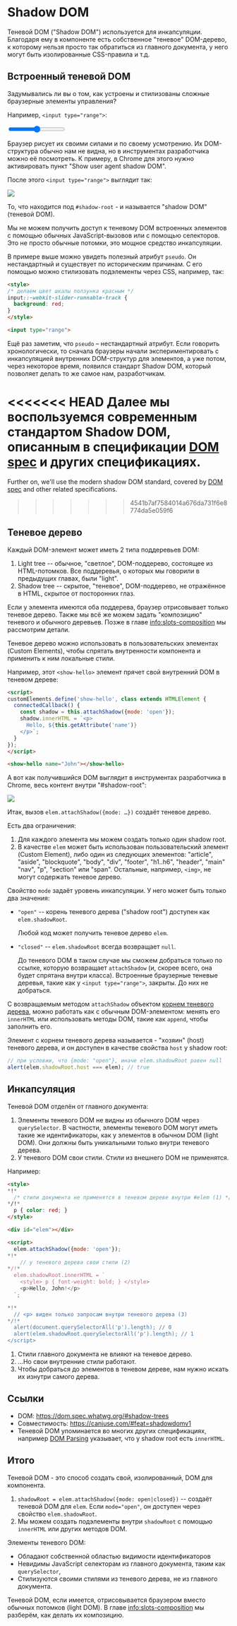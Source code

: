 # Shadow DOM

Теневой DOM ("Shadow DOM") используется для инкапсуляции. Благодаря ему в компоненте есть собственное "теневое" DOM-дерево, к которому нельзя просто так обратиться из главного документа, у него могут быть изолированные CSS-правила и т.д.

## Встроенный теневой DOM

Задумывались ли вы о том, как устроены и стилизованы сложные браузерные элементы управления?

Например, `<input type="range">`:

<p>
<input type="range">
</p>

Браузер рисует их своими силами и по своему усмотрению. Их DOM-структура обычно нам не видна, но в инструментах разработчика можно её посмотреть. К примеру, в Chrome для этого нужно активировать пункт "Show user agent shadow DOM".

После этого `<input type="range">` выглядит так:

![](shadow-dom-range.png)

То, что находится под `#shadow-root` - и называется "shadow DOM" (теневой DOM).

Мы не можем получить доступ к теневому DOM встроенных элементов с помощью обычных JavaScript-вызовов или с помощью селекторов. Это не просто обычные потомки, это мощное средство инкапсуляции.

В примере выше можно увидеть полезный атрибут `pseudo`. Он нестандартный и существует по историческим причинам. С его помощью можно стилизовать подэлементы через CSS, например, так:

```html run autorun
<style>
/* делаем цвет шкалы ползунка красным */
input::-webkit-slider-runnable-track {
  background: red;
}
</style>

<input type="range">
```

Ещё раз заметим, что `pseudo` – нестандартный атрибут. Если говорить хронологически, то сначала браузеры начали экспериментировать с инкапсуляцией внутренних DOM-структур для элементов, а уже потом, через некоторое время, появился стандарт Shadow DOM, который позволяет делать то же самое нам, разработчикам.

<<<<<<< HEAD
Далее мы воспользуемся современным стандартом Shadow DOM, описанным в спецификации [DOM spec](https://dom.spec.whatwg.org/#shadow-trees) и других спецификациях.
=======
Further on, we'll use the modern shadow DOM standard, covered by [DOM spec](https://dom.spec.whatwg.org/#shadow-trees) and other related specifications.
>>>>>>> 4541b7af7584014a676da731f6e8774da5e059f6

## Теневое дерево

Каждый DOM-элемент может иметь 2 типа поддеревьев DOM:

1. Light tree -- обычное, "светлое", DOM-поддерево, состоящее из HTML-потомков. Все поддеревья, о которых мы говорили в предыдущих главах, были "light".
2. Shadow tree -- скрытое, "теневое", DOM-поддерево, не отражённое в HTML, скрытое от посторонних глаз.

Если у элемента имеются оба поддерева, браузер отрисовывает только теневое дерево. Также мы всё же можем задать "композицию" теневого и обычного деревьев. Позже в главе <info:slots-composition> мы рассмотрим детали.

Теневое дерево можно использовать в пользовательских элементах (Custom Elements), чтобы спрятать внутренности компонента и применить к ним локальные стили.

Например, этот `<show-hello>` элемент прячет свой внутренний DOM в теневом дереве:

```html run autorun height=60
<script>
customElements.define('show-hello', class extends HTMLElement {
  connectedCallback() {
    const shadow = this.attachShadow({mode: 'open'});
    shadow.innerHTML = `<p>
      Hello, ${this.getAttribute('name')}
    </p>`;
  }  
});
</script>

<show-hello name="John"></show-hello>
```

А вот как получившийся DOM выглядит в инструментах разработчика в Chrome, весь контент внутри "#shadow-root":

![](shadow-dom-say-hello.png)

Итак, вызов `elem.attachShadow({mode: …})` создаёт теневое дерево.

Есть два ограничения:
1. Для каждого элемента мы можем создать только один shadow root.
2. В качестве `elem` может быть использован пользовательский элемент (Custom Element), либо один из следующих элементов: "article", "aside", "blockquote", "body", "div", "footer", "h1..h6", "header", "main" "nav", "p", "section" или "span". Остальные, например, `<img>`, не могут содержать теневое дерево.

Свойство `mode` задаёт уровень инкапсуляции. У него может быть только два значения:
- `"open"` -- корень теневого дерева ("shadow root") доступен как `elem.shadowRoot`.

    Любой код может получить теневое дерево `elem`.   
- `"closed"` -- `elem.shadowRoot` всегда возвращает `null`.

    До теневого DOM в таком случае мы сможем добраться только по ссылке, которую возвращает `attachShadow` (и, скорее всего, она будет спрятана внутри класса). Встроенные браузерные теневые деревья, такие как у `<input type="range">`, закрыты. До них не добраться.

С возвращаемым методом `attachShadow` объектом [корнем теневого дерева](https://dom.spec.whatwg.org/#shadowroot), можно работать как с обычным DOM-элементом: менять его `innerHTML` или использовать методы DOM, такие как `append`, чтобы заполнить его.

Элемент с корнем теневого дерева называется - "хозяин" (host) теневого дерева, и он доступен в качестве свойства `host` у shadow root:

```js
// при условии, что {mode: "open"}, иначе elem.shadowRoot равен null
alert(elem.shadowRoot.host === elem); // true
```

## Инкапсуляция

Теневой DOM отделён от главного документа:

1. Элементы теневого DOM не видны из обычного DOM через `querySelector`. В частности, элементы теневого DOM могут иметь такие же идентификаторы, как у элементов в обычном DOM (light DOM). Они должны быть уникальными только внутри теневого дерева.
2. У теневого DOM свои стили. Стили из внешнего DOM не применятся.

Например:

```html run untrusted height=40
<style>
*!*
  /* стили документа не применятся в теневом дереве внутри #elem (1) */
*/!*
  p { color: red; }
</style>

<div id="elem"></div>

<script>
  elem.attachShadow({mode: 'open'});
*!*
    // у теневого дерева свои стили (2)
*/!*
  elem.shadowRoot.innerHTML = `
    <style> p { font-weight: bold; } </style>
    <p>Hello, John!</p>
  `;

*!*
  // <p> виден только запросам внутри теневого дерева (3)
*/!*
  alert(document.querySelectorAll('p').length); // 0
  alert(elem.shadowRoot.querySelectorAll('p').length); // 1
</script>  
```

1. Стили главного документа не влияют на теневое дерево.
2. ...Но свои внутренние стили работают.
3. Чтобы добраться до элементов в теневом дереве, нам нужно искать их изнутри самого дерева.

## Ссылки

- DOM: <https://dom.spec.whatwg.org/#shadow-trees>
- Совместимость: <https://caniuse.com/#feat=shadowdomv1>
- Теневой DOM упоминается во многих других спецификациях, например [DOM Parsing](https://w3c.github.io/DOM-Parsing/#the-innerhtml-mixin) указывает, что у shadow root есть `innerHTML`.


## Итого

Теневой DOM - это способ создать свой, изолированный, DOM для компонента.

1. `shadowRoot = elem.attachShadow({mode: open|closed})` -- создаёт теневой DOM для `elem`. Если `mode="open"`, он доступен через свойство `elem.shadowRoot`.
2. Мы можем создать подэлементы внутри `shadowRoot` с помощью `innerHTML` или других методов DOM.

Элементы теневого DOM:
- Обладают собственной областью видимости идентификаторов
- Невидимы JavaScript селекторам из главного документа, таким как `querySelector`,
- Стилизуются своими стилями из теневого дерева, не из главного документа.

Теневой DOM, если имеется, отрисовывается браузером вместо обычных потомков (light DOM). В главе <info:slots-composition> мы разберём, как делать их композицию.
